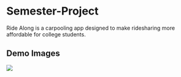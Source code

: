 # Semester-Project

Ride Along is a carpooling app designed to make ridesharing more affordable for college students.

## Demo Images

![](./demo_images/image1.png)
